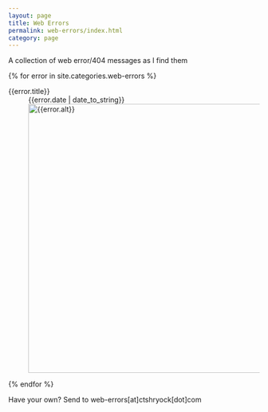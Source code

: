 ```yaml
---
layout: page
title: Web Errors
permalink: web-errors/index.html 
category: page     
---
```


A collection of web error/404 messages as I find them

{% for error in site.categories.web-errors %}

<dl>
    <dt>{{error.title}}</dt>
    <dd class="error-date">{{error.date | date_to_string}}</dd>
    <dd class="error-image">    
        <a href="/static/images/web-errors/{{error.image}}.png">
            <img src="/static/images/web-errors/{{error.image}}_thumb.png" alt="{{error.alt}}" width="540" />  
        </a>
    </dd>
</dl>
        
{% endfor %}

<!--

<dl>
    <dt>Github 404</dt>
    <dd class="error-date">January 3rd, 2011</dd>
    <dd class="error-image">    
        <a href="http://ctshryock.com/static/images/web-errors/github-404-full.png">
            <img src="http://ctshryock.com/static/images/web-errors/github-404.png" alt="Github repository not found" title="Github is not the 404 you're looking for" width="540" />  
        </a>
        <span class="error-note">Move your mouse around the image on <a href="https://github.com/ctsh">an error page</a></span>
    </dd>
</dl>                                        
<dl>
    <dt>Hoptoad hopped the toad</dt>
    <dd class="error-date">December 21st, 2010</dd>
    <dd class="error-image">    
        <a href="http://ctshryock.com/static/images/web-errors/hoptoad.png">
            <img src="http://ctshryock.com/static/images/web-errors/hoptoad.png" alt="Hoptoad" title="Hoptoad hopped the toad" width="540" />  
        </a>
    </dd>
</dl>                                                                                                              
<dl>
    <dt>Octocat is terrified</dt>
    <dd class="error-date">December 21st, 2010</dd>
    <dd class="error-image">
        <a href="http://ctshryock.com/static/images/web-errors/jobs.github.png">
            <img src="http://ctshryock.com/static/images/web-errors/jobs.github.png" alt="Jobs.Github" title="Octocat is terrified" width="540" />      
        </a>
    </dd>
</dl>  

 -->

Have your own?  Send to web-errors\[at\]ctshryock\[dot\]com 

